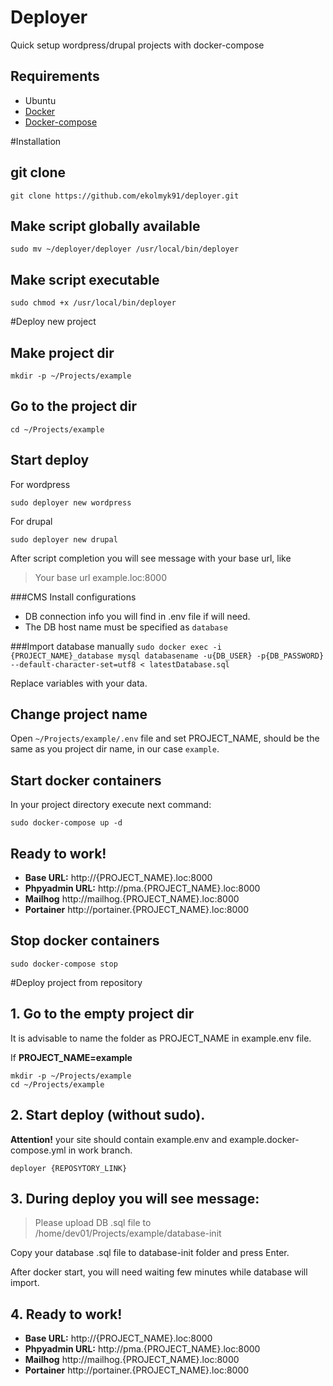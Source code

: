 Deployer
========

Quick setup wordpress/drupal projects with docker-compose

Requirements
------------
* Ubuntu
* [Docker](https://docs.docker.com/install/linux/docker-ce/ubuntu)
* [Docker-compose](https://docs.docker.com/compose/install/)


#Installation

## git clone

```
git clone https://github.com/ekolmyk91/deployer.git
```

## Make script globally available

```
sudo mv ~/deployer/deployer /usr/local/bin/deployer
```

## Make script executable

```
sudo chmod +x /usr/local/bin/deployer
```

#Deploy new project


## Make project dir
```
mkdir -p ~/Projects/example
```

## Go to the project dir 
```
cd ~/Projects/example
```
## Start deploy
For wordpress
```
sudo deployer new wordpress 
```

For drupal
```
sudo deployer new drupal 
```
After script completion you will see message with your base url, like 
> Your base url example.loc:8000

###CMS Install configurations
* DB connection info you will find in .env file if will need.
* The DB host name must be specified as `database` 

###Import database manually
```sudo docker exec -i {PROJECT_NAME}_database mysql databasename -u{DB_USER} -p{DB_PASSWORD} --default-character-set=utf8 < latestDatabase.sql```

Replace variables with your data.

## Change project name

Open `~/Projects/example/.env` file and set PROJECT_NAME, should be the same as you project dir name, in our case `example`.

## Start docker containers
In your project directory execute next command:

```
sudo docker-compose up -d
```

## Ready to work!

* **Base URL:** http://{PROJECT_NAME}.loc:8000
* **Phpyadmin URL:** http://pma.{PROJECT_NAME}.loc:8000
* **Mailhog** http://mailhog.{PROJECT_NAME}.loc:8000
* **Portainer** http://portainer.{PROJECT_NAME}.loc:8000


## Stop docker containers

```
sudo docker-compose stop
```


#Deploy project from repository


## 1. Go to the empty project dir 
It is advisable to name the folder as PROJECT_NAME in example.env file.

If **PROJECT_NAME=example**
  
```
mkdir -p ~/Projects/example
cd ~/Projects/example   
```

## 2. Start deploy (without sudo).
**Attention!** your site should contain example.env and example.docker-compose.yml in work branch.

```
deployer {REPOSYTORY_LINK}
```

## 3. During deploy you will see message:
>Please upload DB .sql file to /home/dev01/Projects/example/database-init

Copy your database .sql file to database-init folder and press Enter.

After docker start, you will need waiting few minutes while database will import. 

## 4. Ready to work!

* **Base URL:** http://{PROJECT_NAME}.loc:8000
* **Phpyadmin URL:** http://pma.{PROJECT_NAME}.loc:8000
* **Mailhog** http://mailhog.{PROJECT_NAME}.loc:8000
* **Portainer** http://portainer.{PROJECT_NAME}.loc:8000







